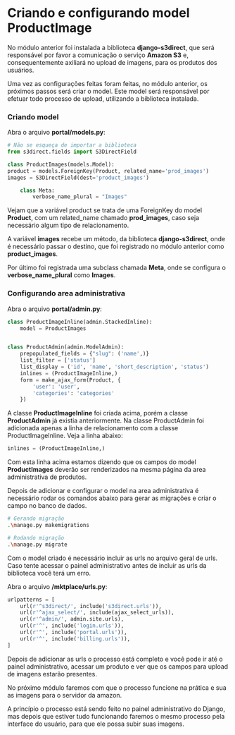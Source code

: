 # Criando e configurando model ProductImage

No módulo anterior foi instalada a biblioteca **django-s3direct**, que será responsável por favor a comunicação o serviço **Amazon S3** e, consequentemente axiliará no upload de imagens, para os produtos dos usuários.

Uma vez as configurações feitas foram feitas, no módulo anterior, os próximos passos será criar o model. Este model será responsável por efetuar todo processo de upload, utilizando a biblioteca instalada.

### Criando model

Abra o arquivo **portal/models.py**:

```python
# Não se esqueça de importar a biblioteca
from s3direct.fields import S3DirectField

class ProductImages(models.Model):
product = models.ForeignKey(Product, related_name='prod_images')
images = S3DirectField(dest='product_images')

	class Meta:
	    verbose_name_plural = "Images"
```

Vejam que a variável product se trata de uma ForeignKey do model **Product**, com um related_name chamado **prod\_images**, caso seja necessário algum tipo de relacionamento.

A variável **images** recebe um método, da biblioteca **django-s3direct**, onde é necessário passar o destino, que foi registrado no módulo anterior como **product\_images**.

Por último foi registrada uma subclass chamada **Meta**, onde se configura o **verbose_name_plural** como **Images**.

### Configurando area administrativa

Abra o arquivo **portal/admin.py**:

```python
class ProductImageInline(admin.StackedInline):
    model = ProductImages


class ProductAdmin(admin.ModelAdmin):
    prepopulated_fields = {"slug": ('name',)}
    list_filter = ['status']
    list_display = ('id', 'name', 'short_description', 'status')
    inlines = (ProductImageInline,)
    form = make_ajax_form(Product, {
        'user': 'user',
        'categories': 'categories'
    })

```

A classe **ProductImageInline** foi criada acima, porém a classe **ProductAdmin** já existia anteriormente. Na classe ProductAdmin foi adicionada apenas a linha de relacionamento com a classe ProductImageInline. Veja a linha abaixo:

```python
inlines = (ProductImageInline,)
```

Com esta linha acima estamos dizendo que os campos do model **ProductImages** deverão ser renderizados na mesma página da area administrativa de produtos.

Depois de adicionar e configurar o model na area administrativa é necessário rodar os comandos abaixo para gerar as migrações e criar o campo no banco de dados.

```sh
# Gerando migração
.\manage.py makemigrations

# Rodando migração
.\manage.py migrate
```

Com o model criado é necessário incluir as urls no arquivo geral de urls. Caso tente acessar o painel administrativo antes de incluir as urls da biblioteca você terá um erro.

Abra o arquivo **/mktplace/urls.py**:

```python
urlpatterns = [
    url(r'^s3direct/', include('s3direct.urls')),
    url(r'^ajax_select/', include(ajax_select_urls)),
    url(r'^admin/', admin.site.urls),
    url(r'^', include('login.urls')),
    url(r'^', include('portal.urls')),
    url(r'^', include('billing.urls')),
]
```

Depois de adicionar as urls o processo está completo e você pode ir até o painel administrativo, acessar um produto e ver que os campos para upload de imagens estarão presentes.

No próximo módulo faremos com que o processo funcione na prática e sua as imagens para o servidor da amazon.

A princípio o processo está sendo feito no painel administrativo do Django, mas depois que estiver tudo funcionando faremos o mesmo processo pela interface do usuário, para que ele possa subir suas imagens.